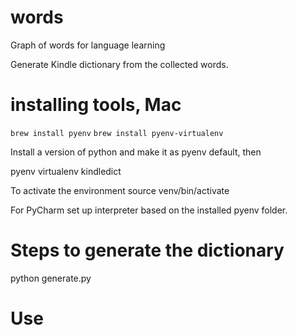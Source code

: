 # words
Graph of words for language learning

Generate Kindle dictionary from the collected words.


# installing tools, Mac
`brew install pyenv`
`brew install pyenv-virtualenv`

Install a version of python and make it as pyenv default, then

pyenv virtualenv kindledict

To activate the environment
source venv/bin/activate

For PyCharm set up interpreter based on the installed pyenv folder.

# Steps to generate the dictionary
python generate.py



# Use



